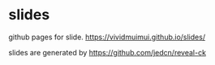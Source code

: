 # slides

github pages for slide. https://vividmuimui.github.io/slides/

slides are generated by https://github.com/jedcn/reveal-ck

